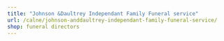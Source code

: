 ```yaml
---
title: "Johnson &Daultrey Independant Family Funeral service"
url: /calne/johnson-anddaultrey-independant-family-funeral-service/
shop: funeral directors
---
```

